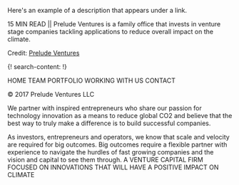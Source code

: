 Here's an example of a description that appears under a link.

15 MIN READ || Prelude Ventures is a family office that invests in venture stage companies tackling applications to reduce overall impact on the climate. 

Credit: [Prelude Ventures](http://www.preludeventures.com/)

 {! search-content: !}


HOME
TEAM
PORTFOLIO
WORKING WITH US
CONTACT

© 2017 Prelude Ventures LLC

We partner with inspired entrepreneurs who share our passion for technology innovation as a means to reduce global CO2 and believe that the best way to truly make a difference is to build successful companies.
 
As investors, entrepreneurs and operators, we know that scale and velocity are required for big outcomes. Big outcomes require a flexible partner with experience to navigate the hurdles of fast growing companies and the vision and capital to see them through.
A VENTURE CAPITAL FIRM FOCUSED ON INNOVATIONS THAT WILL HAVE A POSITIVE IMPACT ON CLIMATE

